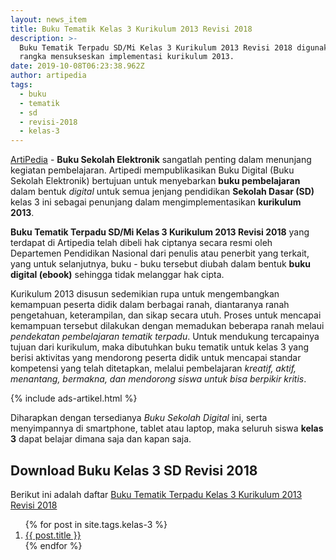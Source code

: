 ```yaml
---
layout: news_item
title: Buku Tematik Kelas 3 Kurikulum 2013 Revisi 2018
description: >-
  Buku Tematik Terpadu SD/Mi Kelas 3 Kurikulum 2013 Revisi 2018 digunakan dalam
  rangka mensukseskan implementasi kurikulum 2013.
date: 2019-10-08T06:23:38.962Z
author: artipedia
tags:
  - buku
  - tematik
  - sd
  - revisi-2018
  - kelas-3
---
```


[ArtiPedia](/ "ArtiPedia") - **Buku Sekolah Elektronik** sangatlah penting dalam menunjang kegiatan pembelajaran. Artipedi mempublikasikan Buku Digital (Buku Sekolah Elektronik) bertujuan untuk menyebarkan **buku pembelajaran** dalam bentuk *digital* untuk semua jenjang pendidikan **Sekolah Dasar (SD)** kelas 3 ini sebagai penunjang dalam mengimplementasikan **kurikulum 2013**.

**Buku Tematik Terpadu SD/Mi Kelas 3 Kurikulum 2013 Revisi 2018** yang terdapat di Artipedia telah dibeli hak ciptanya secara resmi oleh Departemen Pendidikan Nasional dari penulis atau penerbit yang terkait, yang untuk selanjutnya, buku - buku tersebut diubah dalam bentuk **buku digital (ebook)** sehingga tidak melanggar hak cipta.

Kurikulum 2013 disusun sedemikian rupa untuk mengembangkan kemampuan peserta didik dalam berbagai ranah, diantaranya ranah pengetahuan, keterampilan, dan sikap secara utuh. Proses untuk mencapai kemampuan tersebut dilakukan dengan memadukan beberapa ranah melaui *pendekatan pembelajaran tematik terpadu*. Untuk mendukung tercapainya tujuan dari kurikulum, maka dibutuhkan buku tematik untuk kelas 3 yang berisi aktivitas yang mendorong peserta didik untuk mencapai standar kompetensi yang telah ditetapkan, melalui pembelajaran *kreatif, aktif, menantang, bermakna, dan mendorong siswa untuk bisa berpikir kritis*.

{% include ads-artikel.html %}

Diharapkan dengan tersedianya *Buku Sekolah Digital* ini, serta menyimpannya di smartphone, tablet atau laptop, maka seluruh siswa **kelas 3** dapat belajar dimana saja dan kapan saja.

## Download Buku Kelas 3 SD Revisi 2018
Berikut ini adalah daftar [Buku Tematik Terpadu Kelas 3 Kurikulum 2013 Revisi 2018](https://artipedia.id/wiki/buku-tematik-sd-mi-kelas-3-kurikulum-2013.html "Buku Tematik Kelas 3 SD Terpadu Kurikulum 2013 Revisi 2018")

<ol class="arti">{% for post in site.tags.kelas-3 %}
<li class="{% if page.title == post.title %}current{% endif %}">
<a href="{{ post.url }}" title="{{ post.title }}">{{ post.title }}</a>
</li>
{% endfor %}
</ol>

